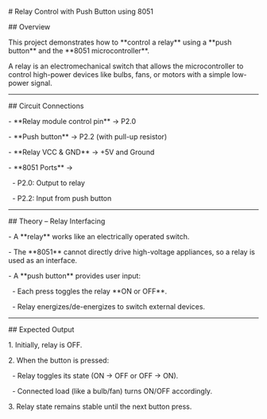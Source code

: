 \# Relay Control with Push Button using 8051



\## Overview

This project demonstrates how to \*\*control a relay\*\* using a \*\*push button\*\* and the \*\*8051 microcontroller\*\*.  

A relay is an electromechanical switch that allows the microcontroller to control high-power devices like bulbs, fans, or motors with a simple low-power signal.



---



\## Circuit Connections

\- \*\*Relay module control pin\*\* → P2.0  

\- \*\*Push button\*\* → P2.2 (with pull-up resistor)  

\- \*\*Relay VCC \& GND\*\* → +5V and Ground  

\- \*\*8051 Ports\*\* →  

&nbsp; - P2.0: Output to relay  

&nbsp; - P2.2: Input from push button  



---



\## Theory – Relay Interfacing

\- A \*\*relay\*\* works like an electrically operated switch.  

\- The \*\*8051\*\* cannot directly drive high-voltage appliances, so a relay is used as an interface.  

\- A \*\*push button\*\* provides user input:  

&nbsp; - Each press toggles the relay \*\*ON or OFF\*\*.  

&nbsp; - Relay energizes/de-energizes to switch external devices.  



---



\## Expected Output

1\. Initially, relay is OFF.  

2\. When the button is pressed:  

&nbsp;  - Relay toggles its state (ON → OFF or OFF → ON).  

&nbsp;  - Connected load (like a bulb/fan) turns ON/OFF accordingly.  

3\. Relay state remains stable until the next button press.  



&nbsp;



